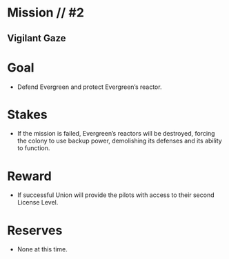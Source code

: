 # Mission // #2
## Vigilant Gaze
# Goal
- Defend Evergreen and protect Evergreen’s reactor.

# Stakes
- If the mission is failed, Evergreen’s reactors will be destroyed, forcing the colony to use backup power, demolishing its defenses and its ability to function.

# Reward
- If successful Union will provide the pilots with access to their second License Level.

# Reserves
- None at this time.